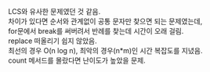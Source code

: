 LCS와 유사한 문제였던 것 같음. <br>
차이가 있다면 순서와 관계없이 공통 문자만 찾으면 되는 문제였는데,<br>
for문에서 break를 써버려서 반례를 찾는데 시간이 오래 걸림.<br>
replace 떠올리기 쉽지 않았음.<br>
최선의 경우 O(n log n), 최악의 경우(n*m)인 시간 복잡도를 지녔음.<br>
count 메서드를 몰랐다면 난이도가 높았을 문제.
